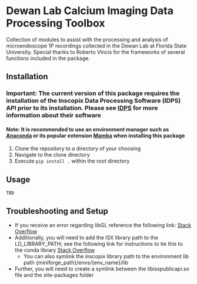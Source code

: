 
# Dewan Lab Calcium Imaging Data Processing Toolbox

Collection of modules to assist with the processing and analysis of microendoscope 1P recordings collected in the Dewan Lab at Florida State University.
Special thanks to Roberto Vincis for the frameworks of several functions included in the package.

## Installation

### **Important**: The current version of this package requires the installation of the Inscopix Data Processing Software (IDPS) API prior to its installation. Please see [IDPS](https://inscopix.com/software-analysis-miniscope-imaging/) for more information about their software

#### **Note**: It is recommended to use an environment manager such as [Anaconda](https://www.anaconda.com/download) or its popular extension [Mamba](https://github.com/mamba-org/mamba) when installing this package

1) Clone the repository to a directory of your choosing
2) Navigate to the clone directory
3) Execute `pip install .` within the root directory

## Usage

`TBD`

## Troubleshooting and Setup

- If you receive an error regarding libGL reference the following link: [Stack Overflow](https://stackoverflow.com/questions/55313610/importerror-libgl-so-1-cannot-open-shared-object-file-no-such-file-or-directo)
- Additionally, you will need to add the ISX library path to the LD_LIBRARY_PATH; see the following link for instructions to tie this to the conda library [Stack Overflow](https://stackoverflow.com/questions/46826497/conda-set-ld-library-path-for-env-only)
  - You can also symlink the inscopix library path to the environment lib path {miniforge_path}/envs/{env_name}/lib
- Further, you will need to create a symlink between the libisxpublicapi.so file and the site-packages folder
